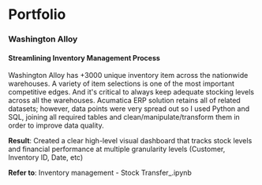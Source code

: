# Portfolio

### Washington Alloy

#### Streamlining Inventory Management Process

Washington Alloy has +3000 unique inventory item across the nationwide warehouses. A variety of item selections is one of the most important competitive edges. And it's critical to always keep adequate stocking levels across all the warehouses. Acumatica ERP solution retains all of related datasets; however, data points were very spread out so I used Python and SQL, joining all required tables and clean/manipulate/transform them in order to improve data quality. 

**Result**: Created a clear high-level visual dashboard that tracks stock levels and financial performance at multiple granularity levels (Customer, Inventory ID, Date, etc)

**Refer to**: Inventory management - Stock Transfer_.ipynb
